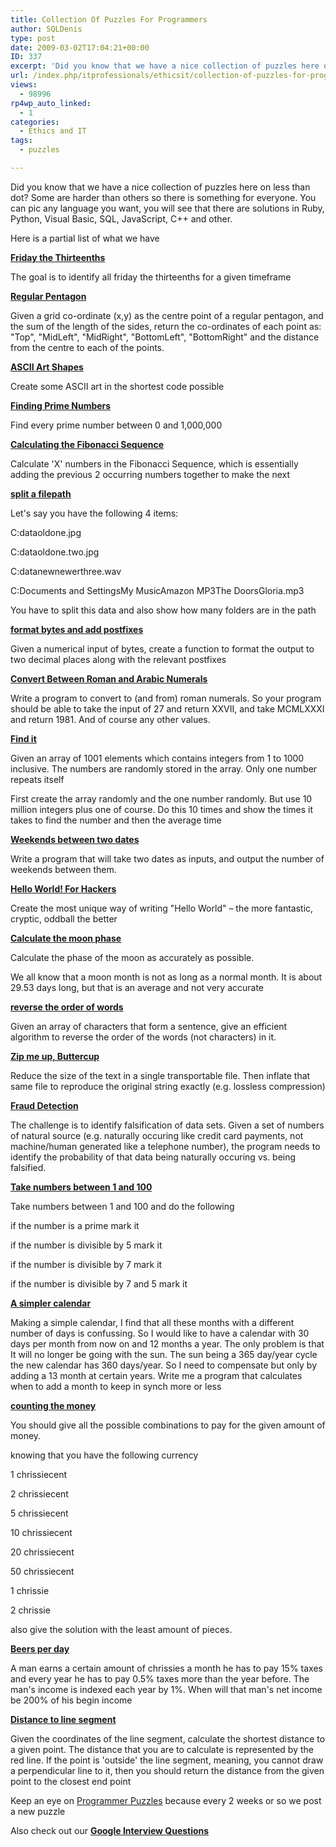 ```yaml
---
title: Collection Of Puzzles For Programmers
author: SQLDenis
type: post
date: 2009-03-02T17:04:21+00:00
ID: 337
excerpt: 'Did you know that we have a nice collection of puzzles here on less than dot? Some are harder than others so there is something for everyone. You can pic any language you want, you will see that there are solutions in Ruby, Python, Visual Basic, SQL, Ja&hellip;'
url: /index.php/itprofessionals/ethicsit/collection-of-puzzles-for-programmers/
views:
  - 98996
rp4wp_auto_linked:
  - 1
categories:
  - Ethics and IT
tags:
  - puzzles

---
```

Did you know that we have a nice collection of puzzles here on less than dot? Some are harder than others so there is something for everyone. You can pic any language you want, you will see that there are solutions in Ruby, Python, Visual Basic, SQL, JavaScript, C++ and other.

Here is a partial list of what we have 

**[Friday the Thirteenths][1]**
  
The goal is to identify all friday the thirteenths for a given timeframe

**[Regular Pentagon][2]**
  
Given a grid co-ordinate (x,y) as the centre point of a regular pentagon, and the sum of the length of the sides, return the co-ordinates of each point as: "Top", "MidLeft", "MidRight", "BottomLeft", "BottomRight" and the distance from the centre to each of the points.

**[ASCII Art Shapes][3]**
  
Create some ASCII art in the shortest code possible

**[Finding Prime Numbers][4]**
  
Find every prime number between 0 and 1,000,000

**[Calculating the Fibonacci Sequence][5]**
  
Calculate 'X' numbers in the Fibonacci Sequence, which is essentially adding the previous 2 occurring numbers together to make the next 

**[split a filepath][6]**
  
Let's say you have the following 4 items:

C:dataoldone.jpg
  
C:dataoldone.two.jpg
  
C:datanewnewerthree.wav
  
C:Documents and SettingsMy MusicAmazon MP3The DoorsGloria.mp3

You have to split this data and also show how many folders are in the path

**[format bytes and add postfixes][7]**
  
Given a numerical input of bytes, create a function to format the output to two decimal places along with the relevant postfixes

**[Convert Between Roman and Arabic Numerals][8]**
  
Write a program to convert to (and from) roman numerals. So your program should be able to take the input of 27 and return XXVII, and take MCMLXXXI and return 1981. And of course any other values. 

**[Find it][9]**
  
Given an array of 1001 elements which contains integers from 1 to 1000 inclusive. The numbers are randomly stored in the array. Only one number repeats itself
  
First create the array randomly and the one number randomly. But use 10 million integers plus one of course. Do this 10 times and show the times it takes to find the number and then the average time

**[Weekends between two dates][10]**
  
Write a program that will take two dates as inputs, and output the number of weekends between them.

**[Hello World! For Hackers][11]**
  
Create the most unique way of writing "Hello World" – the more fantastic, cryptic, oddball the better 

**[Calculate the moon phase][12]**
  
Calculate the phase of the moon as accurately as possible.
  
We all know that a moon month is not as long as a normal month. It is about 29.53 days long, but that is an average and not very accurate

**[reverse the order of words][13]**
  
Given an array of characters that form a sentence, give an efficient algorithm to reverse the order of the words (not characters) in it.

**[Zip me up, Buttercup][14]**
  
Reduce the size of the text in a single transportable file. Then inflate that same file to reproduce the original string exactly (e.g. lossless compression)

**[Fraud Detection][15]**
  
The challenge is to identify falsification of data sets. Given a set of numbers of natural source (e.g. naturally occuring like credit card payments, not machine/human generated like a telephone number), the program needs to identify the probability of that data being naturally occuring vs. being falsified. 

**[Take numbers between 1 and 100][16]**
  
Take numbers between 1 and 100 and do the following

if the number is a prime mark it
  
if the number is divisible by 5 mark it
  
if the number is divisible by 7 mark it
  
if the number is divisible by 7 and 5 mark it

**[A simpler calendar][17]**
  
Making a simple calendar, I find that all these months with a different number of days is confussing. So I would like to have a calendar with 30 days per month from now on and 12 months a year. The only problem is that It will no longer be going with the sun. The sun being a 365 day/year cycle the new calendar has 360 days/year. So I need to compensate but only by adding a 13 month at certain years. Write me a program that calculates when to add a month to keep in synch more or less

**[counting the money][18]**
  
You should give all the possible combinations to pay for the given amount of money.

knowing that you have the following currency
  
1 chrissiecent
  
2 chrissiecent
  
5 chrissiecent
  
10 chrissiecent
  
20 chrissiecent
  
50 chrissiecent
  
1 chrissie
  
2 chrissie

also give the solution with the least amount of pieces.

**[Beers per day][19]**
  
A man earns a certain amount of chrissies a month he has to pay 15% taxes and every year he has to pay 0.5% taxes more than the year before. The man's income is indexed each year by 1%. When will that man's net income be 200% of his begin income

**[Distance to line segment][20]**
  
Given the coordinates of the line segment, calculate the shortest distance to a given point. The distance that you are to calculate is represented by the red line. If the point is 'outside' the line segment, meaning, you cannot draw a perpendicular line to it, then you should return the distance from the given point to the closest end point

Keep an eye on [Programmer Puzzles][21] because every 2 weeks or so we post a new puzzle

Also check out our **[Google Interview Questions][22]**

 [1]: http://forum.ltd.local/viewtopic.php?f=102&t=1608
 [2]: http://forum.ltd.local/viewtopic.php?f=102&t=1724
 [3]: http://forum.ltd.local/viewtopic.php?f=102&t=1821
 [4]: http://forum.ltd.local/viewtopic.php?f=102&t=1938
 [5]: http://forum.ltd.local/viewtopic.php?f=102&t=2055
 [6]: http://forum.ltd.local/viewtopic.php?f=102&t=2155
 [7]: http://forum.ltd.local/viewtopic.php?f=102&t=2245
 [8]: http://forum.ltd.local/viewtopic.php?f=102&t=2361
 [9]: http://forum.ltd.local/viewtopic.php?f=102&t=2426
 [10]: http://forum.ltd.local/viewtopic.php?f=102&t=2510
 [11]: http://forum.ltd.local/viewtopic.php?f=102&t=2595
 [12]: http://forum.ltd.local/viewtopic.php?f=102&t=2717
 [13]: http://forum.ltd.local/viewtopic.php?f=102&t=2893
 [14]: http://forum.ltd.local/viewtopic.php?f=102&t=3086
 [15]: http://forum.ltd.local/viewtopic.php?f=102&t=3360
 [16]: http://forum.ltd.local/viewtopic.php?f=102&t=4315
 [17]: http://forum.ltd.local/viewtopic.php?f=102&t=4411
 [18]: http://forum.ltd.local/viewtopic.php?f=102&t=4516
 [19]: http://forum.ltd.local/viewtopic.php?f=102&t=4594
 [20]: http://forum.ltd.local/viewtopic.php?f=102&t=4675
 [21]: http://forum.ltd.local/viewforum.php?f=102
 [22]: /index.php/ITProfessionals/EthicsIT/google-interview-questions